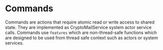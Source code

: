 # Commands

Commands are actions that require atomic read or write access to shared state. 
They are implemented as CryptoMailService system actor service calls. 
Commands use `features` which are non-thread-safe functions which are designed to be used from thread safe context such as actors or system services.

